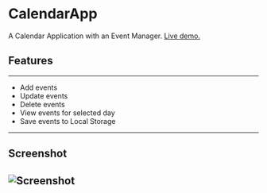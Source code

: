 # CalendarApp
A Calendar Application with an Event Manager. [Live demo.](https://mycalendarapp.netlify.app/)
## Features
---
 * Add events
 * Update events
 * Delete events
 * View events for selected day
 * Save events to Local Storage
---
## Screenshot
![Screenshot](/ScreenshotCalendarApp.png)
---

